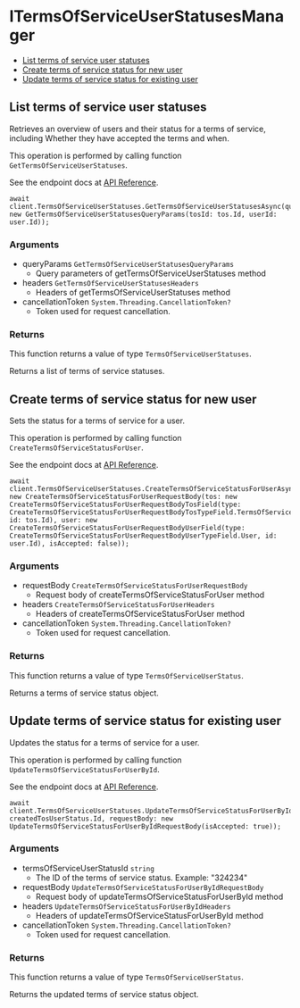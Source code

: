 # ITermsOfServiceUserStatusesManager


- [List terms of service user statuses](#list-terms-of-service-user-statuses)
- [Create terms of service status for new user](#create-terms-of-service-status-for-new-user)
- [Update terms of service status for existing user](#update-terms-of-service-status-for-existing-user)

## List terms of service user statuses

Retrieves an overview of users and their status for a
terms of service, including Whether they have accepted
the terms and when.

This operation is performed by calling function `GetTermsOfServiceUserStatuses`.

See the endpoint docs at
[API Reference](https://developer.box.com/reference/get-terms-of-service-user-statuses/).

<!-- sample get_terms_of_service_user_statuses -->
```
await client.TermsOfServiceUserStatuses.GetTermsOfServiceUserStatusesAsync(queryParams: new GetTermsOfServiceUserStatusesQueryParams(tosId: tos.Id, userId: user.Id));
```

### Arguments

- queryParams `GetTermsOfServiceUserStatusesQueryParams`
  - Query parameters of getTermsOfServiceUserStatuses method
- headers `GetTermsOfServiceUserStatusesHeaders`
  - Headers of getTermsOfServiceUserStatuses method
- cancellationToken `System.Threading.CancellationToken?`
  - Token used for request cancellation.


### Returns

This function returns a value of type `TermsOfServiceUserStatuses`.

Returns a list of terms of service statuses.


## Create terms of service status for new user

Sets the status for a terms of service for a user.

This operation is performed by calling function `CreateTermsOfServiceStatusForUser`.

See the endpoint docs at
[API Reference](https://developer.box.com/reference/post-terms-of-service-user-statuses/).

<!-- sample post_terms_of_service_user_statuses -->
```
await client.TermsOfServiceUserStatuses.CreateTermsOfServiceStatusForUserAsync(requestBody: new CreateTermsOfServiceStatusForUserRequestBody(tos: new CreateTermsOfServiceStatusForUserRequestBodyTosField(type: CreateTermsOfServiceStatusForUserRequestBodyTosTypeField.TermsOfService, id: tos.Id), user: new CreateTermsOfServiceStatusForUserRequestBodyUserField(type: CreateTermsOfServiceStatusForUserRequestBodyUserTypeField.User, id: user.Id), isAccepted: false));
```

### Arguments

- requestBody `CreateTermsOfServiceStatusForUserRequestBody`
  - Request body of createTermsOfServiceStatusForUser method
- headers `CreateTermsOfServiceStatusForUserHeaders`
  - Headers of createTermsOfServiceStatusForUser method
- cancellationToken `System.Threading.CancellationToken?`
  - Token used for request cancellation.


### Returns

This function returns a value of type `TermsOfServiceUserStatus`.

Returns a terms of service status object.


## Update terms of service status for existing user

Updates the status for a terms of service for a user.

This operation is performed by calling function `UpdateTermsOfServiceStatusForUserById`.

See the endpoint docs at
[API Reference](https://developer.box.com/reference/put-terms-of-service-user-statuses-id/).

<!-- sample put_terms_of_service_user_statuses_id -->
```
await client.TermsOfServiceUserStatuses.UpdateTermsOfServiceStatusForUserByIdAsync(termsOfServiceUserStatusId: createdTosUserStatus.Id, requestBody: new UpdateTermsOfServiceStatusForUserByIdRequestBody(isAccepted: true));
```

### Arguments

- termsOfServiceUserStatusId `string`
  - The ID of the terms of service status. Example: "324234"
- requestBody `UpdateTermsOfServiceStatusForUserByIdRequestBody`
  - Request body of updateTermsOfServiceStatusForUserById method
- headers `UpdateTermsOfServiceStatusForUserByIdHeaders`
  - Headers of updateTermsOfServiceStatusForUserById method
- cancellationToken `System.Threading.CancellationToken?`
  - Token used for request cancellation.


### Returns

This function returns a value of type `TermsOfServiceUserStatus`.

Returns the updated terms of service status object.


